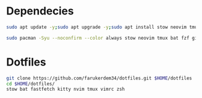 # Dependecies

```bash
sudo apt update -y;sudo apt upgrade -y;sudo apt install stow neovim tmux bat fzf git gcc -y
```

```bash
sudo pacman -Syu --noconfirm --color always stow neovim tmux bat fzf git gcc
```

# Dotfiles

```bash
git clone https://github.com/farukerdem34/dotfiles.git $HOME/dotfiles
cd $HOME/dotfiles/
stow bat fastfetch kitty nvim tmux vimrc zsh
```
